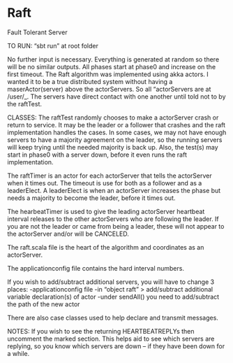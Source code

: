 # Raft
Fault Tolerant Server

TO RUN:
“sbt run” at root folder

No further input is necessary. Everything is generated at random so there will be no similar outputs. All phases start at phase0 and increase on the first timeout. The Raft algorithm was implemented using akka actors. I wanted it to be a true distributed system without having a maserActor(server) above the actorServers. So all “actorServers are at /user/_. The servers have direct contact with one another until told not to by the raftTest.

CLASSES:
The raftTest randomly chooses to make a actorServer crash or return to service. It may be the leader or a follower that crashes and the raft implementation handles the cases. In some cases, we may not have enough servers to have a majority agreement on the leader, so the running servers will keep trying until the needed majority is back up. Also, the test(s) may start in phase0 with a server down, before it even runs the raft implementation. 

The raftTimer is an actor for each actorServer that tells the actorServer when it times out. The timeout is use for both as a follower and as a leaderElect. A leaderElect is when an actorServer increases the phase but needs a majority to become the leader, before it times out. 

The hearbeatTimer is used to give the leading actorServer heartbeat interval releases to the other actorServers who are following the leader. If you are not the leader or came from being a leader, these will not appear to the actorServer and/or will be CANCELED. 

The raft.scala file is the heart of the algorithm and coordinates as an actorServer. 

The applicationconfig file contains the hard interval numbers. 

If you wish to add/subtract additional servers, you will have to change 3 places:
-applicationconfig file
-in “object raft” > add/subtract additional variable declaration(s) of actor
-under sendAll() you need to add/subtract the path of the new actor

There are also case classes used to help declare and transmit messages.

NOTES:
If you wish to see the returning HEARTBEATREPLYs then uncomment the marked section. This helps aid to see which servers are replying, so you know which servers are down – if they have been down for a while. 

